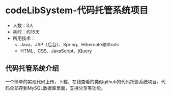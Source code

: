 # codeLibSystem-代码托管系统项目
- 人数：3人
- 耗时：约15天
- 所用技术：
  * Java、JSP（后台）、Spring、Hibernate和Struts
  * HTML、CSS、JavaScript、jQuery


## 代码托管系统介绍
一个简单的实现代码上传，下载，在线查看的类似github的代码托管系统项目。代码全部存到MySQL数据库里面，支持分享等功能。
